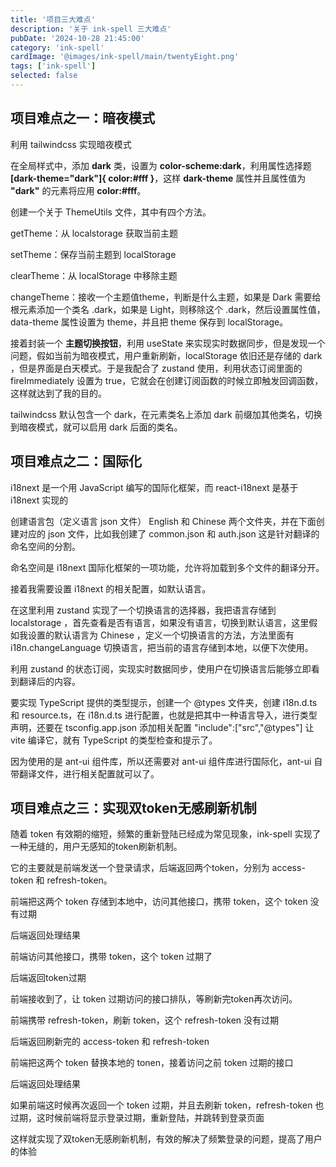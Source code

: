 ```yaml
---
title: '项目三大难点'
description: '关于 ink-spell 三大难点'
pubDate: '2024-10-28 21:45:00'
category: 'ink-spell'
cardImage: '@images/ink-spell/main/twentyEight.png'
tags: ['ink-spell']
selected: false
---
```


## 项目难点之一：暗夜模式

利用 tailwindcss 实现暗夜模式

在全局样式中，添加 **dark** 类，设置为 **color-scheme:dark**，利用属性选择题 **[dark-theme="dark"]{ color:#fff }**，这样 **dark-theme** 属性并且属性值为 **"dark"** 的元素将应用 **color:#fff**。

创建一个关于 ThemeUtils 文件，其中有四个方法。

getTheme：从 localstorage 获取当前主题

setTheme：保存当前主题到 localStorage

clearTheme：从 localStorage 中移除主题

changeTheme：接收一个主题值theme，判断是什么主题，如果是 Dark 需要给根元素添加一个类名 .dark，如果是 Light，则移除这个 .dark，然后设置属性值，data-theme 属性设置为 theme，并且把 theme 保存到 localStorage。

接着封装一个 **主题切换按钮**，利用 useState 来实现实时数据同步，但是发现一个问题，假如当前为暗夜模式，用户重新刷新，localStorage 依旧还是存储的 dark ，但是界面是白天模式。于是我配合了 zustand 使用，利用状态订阅里面的 fireImmediately 设置为 true，它就会在创建订阅函数的时候立即触发回调函数，这样就达到了我的目的。

tailwindcss 默认包含一个 dark，在元素类名上添加 dark 前缀加其他类名，切换到暗夜模式，就可以启用 dark 后面的类名。

## 项目难点之二：国际化

i18next 是一个用 JavaScript 编写的国际化框架，而 react-i18next 是基于 i18next 实现的

创建语言包（定义语言 json 文件） English 和 Chinese 两个文件夹，并在下面创建对应的 json 文件，比如我创建了 common.json 和 auth.json 这是针对翻译的命名空间的分割。

命名空间是 i18next 国际化框架的一项功能，允许将加载到多个文件的翻译分开。

接着我需要设置 i18next 的相关配置，如默认语言。

在这里利用 zustand 实现了一个切换语言的选择器，我把语言存储到 localstorage ，首先查看是否有语言，如果没有语言，切换到默认语言，这里假如我设置的默认语言为 Chinese ，定义一个切换语言的方法，方法里面有 i18n.changeLanguage 切换语言，把当前的语言存储到本地，以便下次使用。

利用 zustand 的状态订阅，实现实时数据同步，使用户在切换语言后能够立即看到翻译后的内容。

要实现 TypeScript 提供的类型提示，创建一个 @types 文件夹，创建 i18n.d.ts 和 resource.ts，在 i18n.d.ts 进行配置，也就是把其中一种语言导入，进行类型声明，还要在 tsconfig.app.json 添加相关配置 "include":["src","@types"] 让 vite 编译它，就有 TypeScript 的类型检查和提示了。

因为使用的是 ant-ui 组件库，所以还需要对 ant-ui 组件库进行国际化，ant-ui 自带翻译文件，进行相关配置就可以了。

## 项目难点之三：实现双token无感刷新机制

随着 token 有效期的缩短，频繁的重新登陆已经成为常见现象，ink-spell 实现了一种无缝的，用户无感知的token刷新机制。

它的主要就是前端发送一个登录请求，后端返回两个token，分别为 access-token 和 refresh-token。

前端把这两个 token 存储到本地中，访问其他接口，携带 token，这个 token 没有过期

后端返回处理结果

前端访问其他接口，携带 token，这个 token 过期了

后端返回token过期

前端接收到了，让 token 过期访问的接口排队，等刷新完token再次访问。

前端携带 refresh-token，刷新 token，这个 refresh-token 没有过期

后端返回刷新完的 access-token 和 refresh-token

前端把这两个 token 替换本地的 tonen，接着访问之前 token 过期的接口

后端返回处理结果

如果前端这时候再次返回一个 token 过期，并且去刷新 token，refresh-token 也过期，这时候前端将显示登录过期，重新登陆，并跳转到登录页面

这样就实现了双token无感刷新机制，有效的解决了频繁登录的问题，提高了用户的体验
